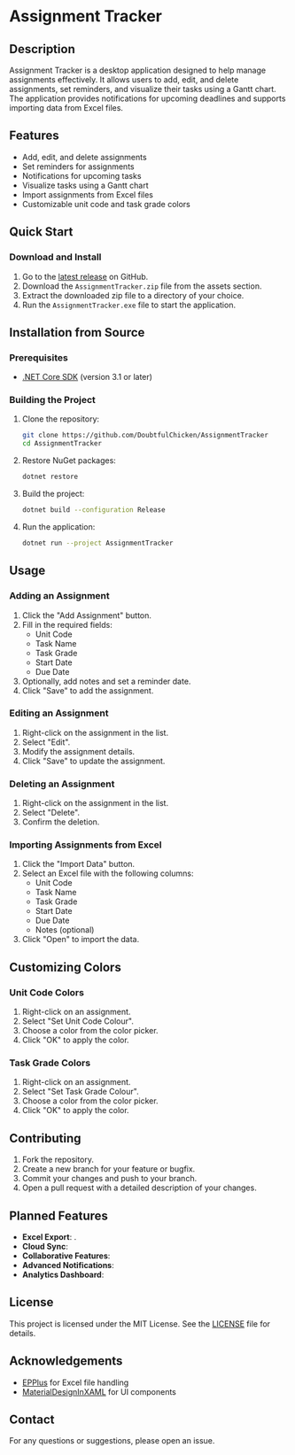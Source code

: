 # Assignment Tracker

## Description

Assignment Tracker is a desktop application designed to help manage assignments effectively. It allows users to add, edit, and delete assignments, set reminders, and visualize their tasks using a Gantt chart. The application provides notifications for upcoming deadlines and supports importing data from Excel files.

## Features

- Add, edit, and delete assignments
- Set reminders for assignments
- Notifications for upcoming tasks
- Visualize tasks using a Gantt chart
- Import assignments from Excel files
- Customizable unit code and task grade colors
  
## Quick Start

### Download and Install

1. Go to the [latest release](https://github.com/DoubtfulChicken/AssignmentTracker/releases) on GitHub.
2. Download the `AssignmentTracker.zip` file from the assets section.
3. Extract the downloaded zip file to a directory of your choice.
4. Run the `AssignmentTracker.exe` file to start the application.

## Installation from Source

### Prerequisites

- [.NET Core SDK](https://dotnet.microsoft.com/download) (version 3.1 or later)

### Building the Project

1. Clone the repository:

    ```sh
    git clone https://github.com/DoubtfulChicken/AssignmentTracker
    cd AssignmentTracker
    ```

2. Restore NuGet packages:

    ```sh
    dotnet restore
    ```

3. Build the project:

    ```sh
    dotnet build --configuration Release
    ```

4. Run the application:

    ```sh
    dotnet run --project AssignmentTracker
    ```

## Usage

### Adding an Assignment

1. Click the "Add Assignment" button.
2. Fill in the required fields:
    - Unit Code
    - Task Name
    - Task Grade
    - Start Date
    - Due Date
3. Optionally, add notes and set a reminder date.
4. Click "Save" to add the assignment.

### Editing an Assignment

1. Right-click on the assignment in the list.
2. Select "Edit".
3. Modify the assignment details.
4. Click "Save" to update the assignment.

### Deleting an Assignment

1. Right-click on the assignment in the list.
2. Select "Delete".
3. Confirm the deletion.

### Importing Assignments from Excel

1. Click the "Import Data" button.
2. Select an Excel file with the following columns:
    - Unit Code
    - Task Name
    - Task Grade
    - Start Date
    - Due Date
    - Notes (optional)
3. Click "Open" to import the data.

## Customizing Colors

### Unit Code Colors

1. Right-click on an assignment.
2. Select "Set Unit Code Colour".
3. Choose a color from the color picker.
4. Click "OK" to apply the color.

### Task Grade Colors

1. Right-click on an assignment.
2. Select "Set Task Grade Colour".
3. Choose a color from the color picker.
4. Click "OK" to apply the color.

## Contributing

1. Fork the repository.
2. Create a new branch for your feature or bugfix.
3. Commit your changes and push to your branch.
4. Open a pull request with a detailed description of your changes.

## Planned Features

- **Excel Export**: .
- **Cloud Sync**: 
- **Collaborative Features**:
- **Advanced Notifications**:
- **Analytics Dashboard**:


## License

This project is licensed under the MIT License. See the [LICENSE](LICENSE) file for details.

## Acknowledgements

- [EPPlus](https://github.com/EPPlusSoftware/EPPlus) for Excel file handling
- [MaterialDesignInXAML](https://github.com/MaterialDesignInXAML/MaterialDesignInXamlToolkit) for UI components

## Contact

For any questions or suggestions, please open an issue.

